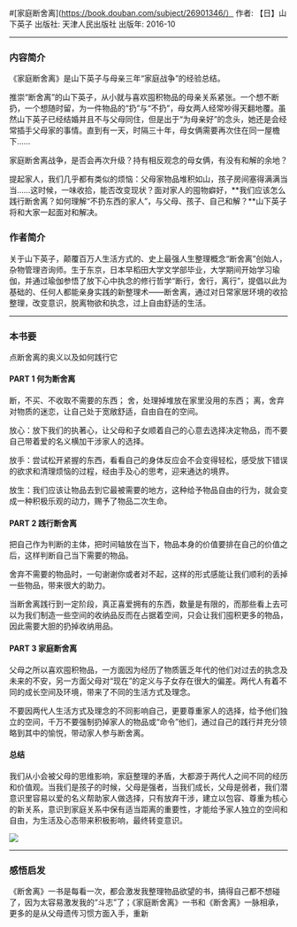 #[家庭断舍离](https://book.douban.com/subject/26901346/）
作者: 【日】山下英子
出版社: 天津人民出版社
出版年: 2016-10
***
### 内容简介
《家庭断舍离》是山下英子与母亲三年“家庭战争”的经验总结。

推崇“断舍离”的山下英子，从小就与喜欢囤积物品的母亲关系紧张。一个想不断扔，一个想随时留，为一件物品的“扔”与“不扔”，母女两人经常吵得天翻地覆。虽然山下英子已经结婚并且不与父母同住，但是出于“为母亲好”的念头，她还是会经常插手父母家的事情。直到有一天，时隔三十年，母女俩需要再次住在同一屋檐下……

家庭断舍离战争，是否会再次升级？持有相反观念的母女俩，有没有和解的余地？

提起家人，我们几乎都有类似的烦恼：父母家物品堆积如山，孩子房间塞得满满当当……这时候，一味收拾，能否改变现状？面对家人的囤物癖好，**我们应该怎么践行断舍离？如何理解“不扔东西的家人”，与父母、孩子、自己和解？**山下英子将和大家一起面对和解决。 

### 作者简介 
关于山下英子，颠覆百万人生活方式的、史上最强人生整理概念“断舍离”创始人，杂物管理咨询师。生于东京，日本早稻田大学文学部毕业，大学期间开始学习瑜伽，并通过瑜伽参悟了放下心中执念的修行哲学“断行，舍行，离行”，提倡以此为基础的、任何人都能亲身实践的新整理术——断舍离，通过对日常家居环境的收拾整理，改变意识，脱离物欲和执念，过上自由舒适的生活。

***
### 本书要
点断舍离的奥义以及如何践行它

#### PART 1 何为断舍离
断，不买、不收取不需要的东西；
舍，处理掉堆放在家里没用的东西；
离，舍弃对物质的迷恋，让自己处于宽敞舒适，自由自在的空间。

放心：放下我们的执著心，让父母和子女顺着自己的心意去选择决定物品，而不要自己带着爱的名义横加干涉家人的选择。

放手：尝试松开紧握的东西，看看自己的身体反应会不会变得轻松，感受放下错误的欲求和清理烦恼的过程，经由手及心的思考，迎来通达的境界。

放生：我们应该让物品去到它最被需要的地方，这种给予物品自由的行为，就会变成一种积极乐观的动力，赐予了物品二次生命。

#### PART 2 践行断舍离
把自己作为判断的主体，把时间轴放在当下，物品本身的价值要排在自己的价值之后，这样判断自己当下需要的物品。

舍弃不需要的物品时，一句谢谢你或者对不起，这样的形式感能让我们顺利的丢掉一些物品，带来很大的助力。

当断舍离践行到一定阶段，真正喜爱拥有的东西，数量是有限的，而那些看上去可以为我们制造一些空间的收纳品反而在占据着空间，只会让我们囤积更多的物品，因此需要大胆的扔掉收纳用品。

#### PART 3 家庭断舍离
父母之所以喜欢囤积物品，一方面因为经历了物质匮乏年代的他们对过去的执念及未来的不安，另一方面父母对“现在”的定义与子女存在很大的偏差。两代人有着不同的成长空间及环境，带来了不同的生活方式及理念。

不要因两代人生活方式及理念的不同影响自己，更要尊重家人的选择，给予他们独立的空间，千万不要强制扔掉家人的物品或“命令”他们，通过自己的践行并充分领略到其中的愉悦，带动家人参与断舍离。

#### 总结
我们从小会被父母的思维影响，家庭整理的矛盾，大都源于两代人之间不同的经历和价值观。当我们是孩子的时候，父母是强者，当我们成长，父母是弱者，我们潜意识里容易以爱的名义帮助家人做选择，只有放弃干涉，建立以包容、尊重为核心的新关系，意识到家庭关系中保有适当距离的重要性，才能给予家人独立的空间和自由，为生活及心态带来积极影响，最终转变意识。


![](./_image/2017-07-07-06-04-01.jpg)
***
### 感悟启发
《断舍离》一书是每看一次，都会激发我整理物品欲望的书，搞得自己都不想碰了，因为太容易激发我的“斗志”了；《家庭断舍离》一书和《断舍离》一脉相承，更多的是从父母遗传习惯方面入手，重新
